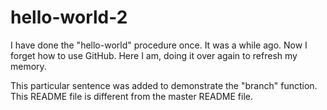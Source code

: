 # hello-world-2
I have done the "hello-world" procedure once.  It was a while ago.  Now I forget how to use GitHub.  Here I am, doing it over again to refresh my memory.

This particular sentence was added to demonstrate the "branch" function.  This README file is different from the master README file.
